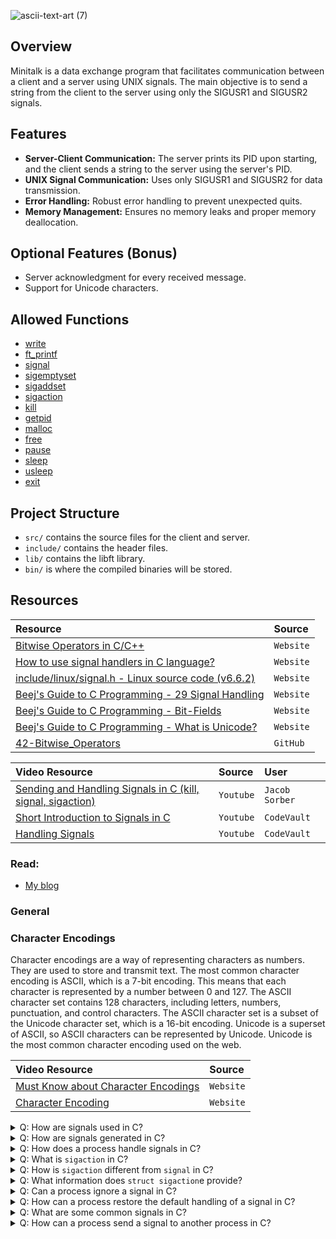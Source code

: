 
![ascii-text-art (7)](https://github.com/zelhajou/minitalk/assets/39954629/a79a9feb-9542-49fb-b940-37bc703573c5)


## Overview
Minitalk is a data exchange program that facilitates communication between a client and a server using UNIX signals. The main objective is to send a string from the client to the server using only the SIGUSR1 and SIGUSR2 signals.

## Features
- **Server-Client Communication:** The server prints its PID upon starting, and the client sends a string to the server using the server's PID.
- **UNIX Signal Communication:** Uses only SIGUSR1 and SIGUSR2 for data transmission.
- **Error Handling:** Robust error handling to prevent unexpected quits.
- **Memory Management:** Ensures no memory leaks and proper memory deallocation.

## Optional Features (Bonus)
- Server acknowledgment for every received message.
- Support for Unicode characters.

## Allowed Functions
- [write](https://man7.org/linux/man-pages/man2/write.2.html)
- [ft_printf](https://github.com/zelhajou/ft_printf)
- [signal](https://man7.org/linux/man-pages/man2/signal.2.html)
- [sigemptyset](https://man7.org/linux/man-pages/man3/sigemptyset.3p.html)
- [sigaddset](https://man7.org/linux/man-pages/man3/sigaddset.3p.html)
- [sigaction](https://man7.org/linux/man-pages/man2/sigaction.2.html)
- [kill](https://man7.org/linux/man-pages/man2/kill.2.html)
- [getpid](https://man7.org/linux/man-pages/man2/getpid.2.html)
- [malloc](https://man7.org/linux/man-pages/man3/malloc.3.html)
- [free](https://man7.org/linux/man-pages/man1/free.1.html)
- [pause](https://man7.org/linux/man-pages/man2/pause.2.html)
- [sleep](https://man7.org/linux/man-pages/man3/sleep.3.html)
- [usleep](https://man7.org/linux/man-pages/man3/usleep.3.html)
- [exit](https://man7.org/linux/man-pages/man3/exit.3.html)

## Project Structure
- `src/` contains the source files for the client and server.
- `include/` contains the header files.
- `lib/` contains the libft library.
- `bin/` is where the compiled binaries will be stored.

## Resources

| Resource                                                                                                                                           | Source    |
| :------------------------------------------------------------------------------------------------------------------------------------------------- | :-------- |
| [Bitwise Operators in C/C++](https://www.geeksforgeeks.org/bitwise-operators-in-c-cpp)                                                             | `Website` |
| [How to use signal handlers in C language?](https://linuxhint.com/signal_handlers_c_programming_language)                                          | `Website` |
| [include/linux/signal.h - Linux source code (v6.6.2)](https://elixir.bootlin.com/linux/latest/source/include/linux/signal.h)                       | `Website` |
| [Beej's Guide to C Programming - 29 Signal Handling](https://beej.us/guide/bgc/html/split/signal-handling.html)                                    | `Website` |
| [Beej's Guide to C Programming - Bit-Fields](https://beej.us/guide/bgc/html/split/structs-ii-more-fun-with-structs.html#bit-fields)                | `Website` |
| [Beej's Guide to C Programming - What is Unicode?](https://beej.us/guide/bgc/html/split/unicode-wide-characters-and-all-that.html#what-is-unicode) | `Website` |
| [42-Bitwise_Operators](https://github.com/agavrel/42-Bitwise_Operators)                                                                            | `GitHub`  |

| Video Resource                                                                                             | Source    | User |
| :--------------------------------------------------------------------------------------------------------- | :-------- | :--- |
| [Sending and Handling Signals in C (kill, signal, sigaction)](https://www.youtube.com/watch?v=83M5-NPDeWs) | `Youtube` | `Jacob Sorber` |
| [Short Introduction to Signals in C](https://youtu.be/5We_HtLlAbs)                                         | `Youtube` | `CodeVault` |
| [Handling Signals](https://www.youtube.com/watch?v=jF-1eFhyz1U)                                            | `Youtube` | `CodeVault` |

### Read:
- [My blog](https://zelhajou.medium.com/building-the-42-school-minitalk-project-a-guide-to-unix-signal-based-communication-in-c-d11605643747)

### General

### Character Encodings
Character encodings are a way of representing characters as numbers. They are used to store and transmit text. The most common character encoding is ASCII, which is a 7-bit encoding. This means that each character is represented by a number between 0 and 127. The ASCII character set contains 128 characters, including letters, numbers, punctuation, and control characters. The ASCII character set is a subset of the Unicode character set, which is a 16-bit encoding. Unicode is a superset of ASCII, so ASCII characters can be represented by Unicode. Unicode is the most common character encoding used on the web.

| Video Resource                                                                                             | Source    |
| :--------------------------------------------------------------------------------------------------------- | :-------- |
| [Must Know about Character Encodings](https://www.joelonsoftware.com/2003/10/08/the-absolute-minimum-every-software-developer-absolutely-positively-must-know-about-unicode-and-character-sets-no-excuses/) | `Website` |
| [Character Encoding](https://cs.lmu.edu/~ray/notes/charenc/)                                         | `Website` |

<details>
  <summary>
Q: How are signals used in C?
  </summary>
A: Signals are used for various purposes in C programming, such as handling unexpected events, communication between processes, and managing the execution flow. They provide a way for a process to respond to events asynchronously.
</details>

<details>
  <summary>
    Q: How are signals generated in C?
  </summary>
A: Signals can be generated by different sources, including hardware events, the kernel, or other processes. For example, the <code>kill</code> command in Unix/Linux can send signals to processes. Hardware events like divide-by-zero or segmentation faults also generate signals.
</details>

<details>
  <summary>
    Q: How does a process handle signals in C?
  </summary>
  A: A process can handle signals by defining signal handlers. A signal handler is a function that gets executed when a specific signal is received.<br>
In C, a process can handle signals by using either the <code>signal</code> function or the more versatile <code>sigaction</code> function.

1. **Using signal:**
The signal function is a simple way to establish a signal handler. It takes the signal number and a pointer to the function that will handle the signal.

```c
#include <signal.h>

void signal_handler(int signum) {
    // Code to handle the signal
}

int main() {
    // Registering a signal handler for SIGINT (Ctrl+C)
    signal(SIGINT, signal_handler);

    // Rest of the program

    return 0;
}

```
Note: The signal function is portable but has limitations, such as automatically resetting the handler to the default for some signals.

2. **Using sigaction:**
The <code>sigaction</code> function provides more control over signal handling. It allows specifying additional flags and provides a structure (<code>struct sigaction</code>) to define the handler

You need to define a signal handler function and a struct sigaction variable. Then, set the handler in the sa_handler field and use sigaction to register the handler.

```c
#include <signal.h>

void sigaction_handler(int signum) {
    // Code to handle the signal
}

int main() {
    struct sigaction sa;
    sa.sa_handler = sigaction_handler;
    sa.sa_flags = 0;

    // Registering a signal handler for SIGINT using sigaction
    sigaction(SIGINT, &sa, NULL);

    // Rest of the program

    return 0;
}
```
The <code>sigaction</code> function is more flexible and recommended for advanced signal handling.
<br>
<code>signal</code> and <code>sigaction</code> can be used for handling signals in C, but <code>sigaction</code> is preferred for its additional features and greater flexibility, especially in handling edge cases and avoiding race conditions.
</details>

<details>
  <summary>
Q: What is <code>sigaction</code> in C?
  </summary>
A: <code>sigaction</code> is a function in C that provides a more flexible and detailed way to handle <code>signals</code> compared to the <code>signal</code>code> function. It allows for fine-grained control over signal handling and provides additional information through the use of a structure called <code>struct sigaction</code>.
</details>

<details>
  <summary>
Q: How is <code>sigaction</code> different from <code>signal</code> in C?
  </summary>
A: While both sigaction and signal are used for signal handling, sigaction offers more control and information. signal is a simpler interface that allows you to set a function as a signal handler, whereas sigaction allows you to specify additional flags, handle multiple signals with a single handler, and obtain detailed information about the signal and its handling.
</details>

<details>
  <summary>
Q: What information does <code>struct sigaction</code>e provide?
  </summary>
A: <code>struct sigaction</code> includes several fields, but the <code>sa_handler</code> field is the most commonly used. It represents the signal handler function. Additionally, there's the <code>sa_flags</code> field that allows you to set various flags for handling signals, and the <code>sa_mask</code> field that specifies a set of signals to be blocked while the signal handler is executing.
</details>

<details>
  <summary>
Q: Can a process ignore a signal in C?
  </summary>
A: Yes, a process can ignore a signal by setting the signal handler to SIG_IGN using the signal function. For example:
  
```c
  #include <signal.h>

int main() {
    // Ignoring the SIGTERM signal
    signal(SIGTERM, SIG_IGN);

    // Rest of the program

    return 0;
}
```
</details>

<details>
  <summary>
    Q: How can a process restore the default handling of a signal in C?
  </summary>
A: The signal function can be used to restore the default handling of a signal by setting the signal handler to SIG_DFL. For example:

```c
#include <signal.h>

int main() {
    // Restoring default handling for SIGTERM
    signal(SIGTERM, SIG_DFL);

    // Rest of the program

    return 0;
}
```
</details>

<details>
  <summary>
  Q: What are some common signals in C?
  </summary>
A: Some common signals include <code>SIGINT</code> (interrupt from the keyboard, often generated by Ctrl+C), <code>SIGSEGV</code> (segmentation fault), <code>SIGTERM</code> (termination request), and <code>SIGKILL</code> (forceful termination). There are many others, and their meanings can vary between operating systems.
</details>

<details>
  <summary>
Q: How can a process send a signal to another process in C?
  </summary>
A: The <code>kill</code> function in Unix/Linux can be used to send a signal to another process. For example:

```c
#include <signal.h>

int main() {
    // Sending SIGTERM signal to process with PID 1234
    kill(1234, SIGTERM);

    // Rest of the program

    return 0;
}
```
</details>


